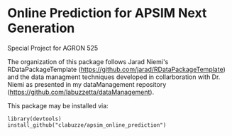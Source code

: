 # Online Prediction for APSIM Next Generation
Special Project for AGRON 525

The organization of this package follows Jarad Niemi's RDataPackageTemplate (https://github.com/jarad/RDataPackageTemplate) and the data managment techniques developed in collarboration with Dr. Niemi as presented in my dataManagement repository (https://github.com/labuzzetta/dataManagement).

This package may be installed via:

```{r}
library(devtools)
install_github("clabuzze/apsim_online_prediction")
```